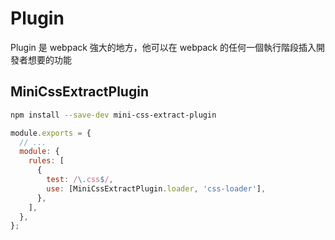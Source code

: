# Plugin

Plugin 是 webpack 強大的地方，他可以在 webpack 的任何一個執行階段插入開發者想要的功能

## MiniCssExtractPlugin

```bash
npm install --save-dev mini-css-extract-plugin
```

```javascript
module.exports = {
  // ...
  module: {
    rules: [
      {
        test: /\.css$/,
        use: [MiniCssExtractPlugin.loader, 'css-loader'],
      },
    ],
  },
};
```
